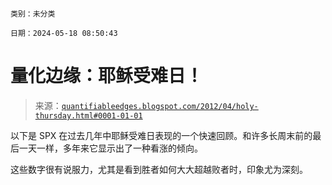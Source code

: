 ```

类别：未分类

日期：2024-05-18 08:50:43

```

# 量化边缘：耶稣受难日！

> 来源：[`quantifiableedges.blogspot.com/2012/04/holy-thursday.html#0001-01-01`](http://quantifiableedges.blogspot.com/2012/04/holy-thursday.html#0001-01-01)

以下是 SPX 在过去几年中耶稣受难日表现的一个快速回顾。和许多长周末前的最后一天一样，多年来它显示出了一种看涨的倾向。

这些数字很有说服力，尤其是看到胜者如何大大超越败者时，印象尤为深刻。
